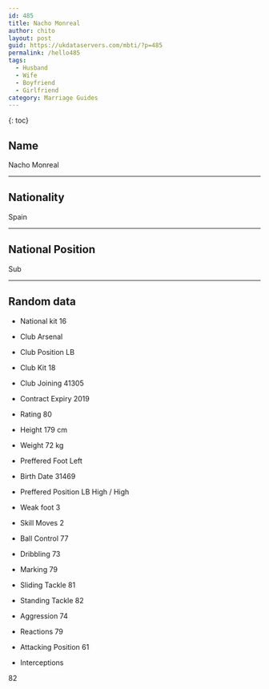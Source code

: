 ```yaml
---
id: 485
title: Nacho Monreal
author: chito
layout: post
guid: https://ukdataservers.com/mbti/?p=485
permalink: /hello485
tags:
  - Husband
  - Wife
  - Boyfriend
  - Girlfriend
category: Marriage Guides
---
```



{: toc}

## Name  
Nacho Monreal 

* * *

## Nationality  
Spain 

* * *

## National Position  
Sub 

* * *

## Random data 

  * National kit 
16 

  * Club 
Arsenal 

  * Club Position 
LB 

  * Club Kit 
18 

  * Club Joining 
41305 

  * Contract Expiry 
2019 

  * Rating 
80 

  * Height 
179 cm 

  * Weight 
72 kg 

  * Preffered Foot 
Left 

  * Birth Date 
31469 

  * Preffered Position 
LB High / High 

  * Weak foot 
3 

  * Skill Moves 
2 

  * Ball Control 
77 

  * Dribbling 
73 

  * Marking 
79 

  * Sliding Tackle 
81 

  * Standing Tackle 
82 

  * Aggression 
74 

  * Reactions 
79 

  * Attacking Position 
61 

  * Interceptions 

82
